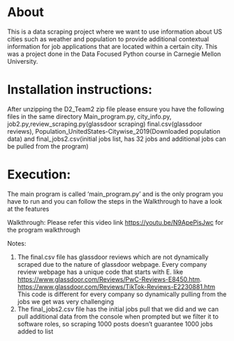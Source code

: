 # About
This is a data scraping project where we want to use information about US cities such as weather and population to provide additional contextual information for job applications that are located within a certain city. This was a project done in the Data Focused Python course in Carnegie Mellon University.

# Installation instructions:
After unzipping the D2_Team2 zip file please ensure you have the following files in the same directory
Main_program.py, city_info.py, job2.py,review_scraping.py(glassdoor scraping) final.csv(glassdoor reviews), Population_UnitedStates-Citywise_2019(Downloaded population data) and final_jobs2.csv(initial jobs list, has 32 jobs and additional jobs can be pulled from the program)
# Execution:
The main program is called ‘main_program.py’ and is the only program you have to run and you can follow the steps in the Walkthrough to have a look at the features

Walkthrough:
Please refer this video link https://youtu.be/N9ApePisJwc for the program walkthrough

Notes:
1) The final.csv file has glassdoor reviews which are not dynamically scraped due to the nature of glassdoor webpage. Every company review webpage has a unique code that starts with E. like https://www.glassdoor.com/Reviews/PwC-Reviews-E8450.htm.
https://www.glassdoor.com/Reviews/TikTok-Reviews-E2230881.htm
This code is different for every company so dynamically pulling from the jobs we get was very challenging
2) The final_jobs2.csv file has the initial jobs pull that we did and we can pull additional data from the console when prompted but we filter it to software roles, so scraping 1000 posts doesn’t guarantee 1000 jobs added to list
